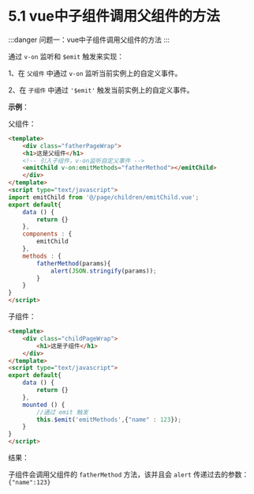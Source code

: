 # 5.1 vue中子组件调用父组件的方法

:::danger 问题一：vue中子组件调用父组件的方法
:::

通过 `v-on` 监听和 `$emit` 触发来实现：

1、在 `父组件` 中通过 `v-on` 监听当前实例上的自定义事件。

2、在 `子组件` 中通过 `'$emit'` 触发当前实例上的自定义事件。

**示例**：

父组件：

```html
<template>
	<div class="fatherPageWrap">
	<h1>这是父组件</h1>
	<!-- 引入子组件，v-on监听自定义事件 -->
	<emitChild v-on:emitMethods="fatherMethod"></emitChild>
	</div>
</template>
<script type="text/javascript">
import emitChild from '@/page/children/emitChild.vue';
export default{
	data () {
		return {}
	},
	components : {
		emitChild
	},
	methods : {
		fatherMethod(params){
			alert(JSON.stringify(params));
		}
	}
}
</script>
```

子组件：

```html
<template>
	<div class="childPageWrap">
		<h1>这是子组件</h1>
	</div>
</template>
<script type="text/javascript">
export default{
	data () {
		return {}
	},
	mounted () {
		//通过 emit 触发
		this.$emit('emitMethods',{"name" : 123});
	}
}
</script>
```

结果：

子组件会调用父组件的 `fatherMethod` </span> 方法，该并且会 `alert` </span> 传递过去的参数：`{"name":123}`</span> 